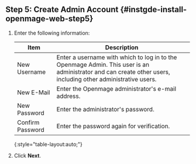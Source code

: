 ## Step 5: Create Admin Account   {#instgde-install-openmage-web-step5}

1.	Enter the following information:

    |Item|Description|
    |--- |--- |
    |New Username|Enter a username with which to log in to the Openmage Admin. This user is an administrator and can create other users, including other administrative users.|
    |New E-Mail|Enter the Openmage administrator's e-mail address.|
    |New Password|Enter the administrator's password.|
    |Confirm Password|Enter the password again for verification.|
    {:style="table-layout:auto;"}

2.	Click **Next**.
